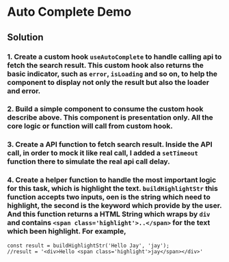 # Auto Complete Demo

## Solution

### 1. Create a custom hook `useAutoComplete` to handle calling api to fetch the search result. This custom hook also returns the basic indicator, such as `error`, `isLoading` and so on, to help the component to display not only the result but also the loader and error.

### 2. Build a simple component to consume the custom hook describe above. This component is presentation only. All the core logic or function will call from custom hook.

### 3. Create a API function to fetch search result. Inside the API call, in order to mock it like real call, I added a `setTimeout` function there to simulate the real api call delay.

### 4. Create a helper function to handle the most important logic for this task, which is highlight the text. `buildHighlightStr` this function accepts two inputs, oen is the string which need to highlight, the second is the keyword which provide by the user. And this function returns a HTML String which wraps by `div` and contains `<span class='highlight'>..</span>` for the text which been highlight. For example,

```
const result = buildHighlightStr('Hello Jay', 'jay');
//result = '<div>Hello <span class='highlight'>jay</span></div>'
```
